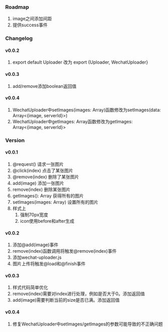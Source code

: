 ### Roadmap

1. image之间添加间距
1. 提供success事件

### Changelog

#### v0.0.2

1. export default Uploader 改为 export {Uploader, WechatUploader}

#### v0.0.3

1. add/remove添加boolean返回值

#### v0.0.4

1. WechatUploader中setImages(images: Array<image>)函数修改为setImages(data: Array<{image, serverId}>)
2. WechatUploader中getImages: Array<image>函数修改为getImages: Array<{image, serverId}>

### Version

#### v0.0.1

1. @request() 请求一张图片
1. @click(index) 点击了某张图片
1. @remove(index) 删除了某张图片
1. add(image) 添加一张图片
1. remove(index) 删除某张图片
1. getImages(): Array<image> 获得所有的图片
1. setImages(images: Array<image>) 设置所有的图片
1. 样式上
	1. 强制70px宽度
	1. icon使用before和after生成

#### v0.0.2

1. 添加@add(image)事件
1. remove(index)函数调用将触发@remove(index)事件
1. 添加wechat-uploader.js
1. 图片上传将触发@load和@finish事件

#### v0.0.3

1. 样式代码简单优化
1. remove(index)需要对index进行处理，例如是否大于0。添加返回值
1. add(image)需要判断当前的size是否已满。添加返回值

#### v0.0.4

1. 修复WechatUploader中setImages/getImages的参数可能导致的不正确问题